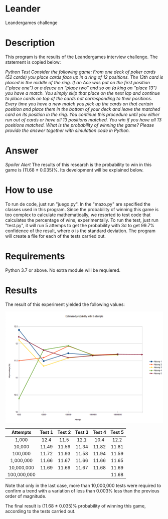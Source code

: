 # Leander
Leandergames challenge

# Description
This program is the results of the Leandergames interview challenge. The statement is copied below:

_Python Test
Consider the following game:
From one deck of poker cards (52 cards) you place cards face up in a ring of 12 positions. The 13th card is placed
in the middle of the ring. If an Ace was put on the first position (“place one”) or a deuce on “place two” and so
on (a king on “place 13”) you have a match. You simply skip that place on the next lap and continue to place
cards on top of the cards not corresponding to their positions.
Every time you have a new match you pick up the cards on that certain position and place them in the bottom of
your deck and leave the matched card on its position in the ring. You continue this procedure until you either
run out of cards or have all 13 positions matched.
You win if you have all 13 positions matched.
What is the probability of winning the game?
Please provide the answer together with simulation code in Python._

# Answer

_Spoiler Alert_
The results of this research is the probability to win in this game is (11.68 ± 0.035)%. Its development will be explained below. 

# How to use

To run de code, just run "juego.py". In the "mazo.py" are specified the classes used in this program. Since the probability of winning this game is too complex to calculate mathematically, we resorted to test code that calculates the percentage of wins, experimentally. To run the test, just run "test.py", it will run 5 attemps to get the probability with 3σ to get 99.7% confidence of the result, where σ is the standard deviation. The program will create a file for each of the tests carried out.

# Requirements

Python 3.7 or above. No extra module will be requiered.

# Results

The result of this experiment yielded the following values:

![Results obtained](Img/prob.png)

Attempts    | Test 1   |	 Test 2 	|  Test 3	  |  Test 4	  |  Test 5
:---------: | :------: | :--------: | :-------: | :-------: | :------: 
1,000       |	 12.4    |  	11.5    | 	 12.1   |	  10.4	  |   12.2
10,000      |  11.49	 |   11.59    |    11.34	|   11.82   | 	11.81
100,000     |  11.72	 |   11.93    |    11.58	|   11.94   | 	11.59
1,000,000   |  11.66	 |   11.67	  |    11.66	|   11.66	  |   11.65
10,000,000  |  11.69	 |   11.69    |    11.67	|   11.68	  |   11.69
100,000,000 |	         |            |           |           |   11.68

Note that only in the last case, more than 10,000,000 tests were required to confirm a trend with a variation of less than 0.003% less than the previous order of magnitude. 

The final result is (11.68 ± 0.035)% probability of winning this game, according to the tests carried out.
